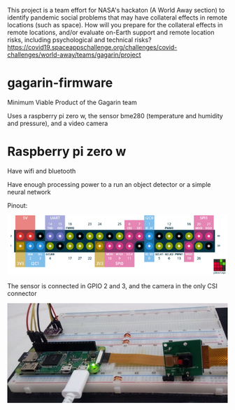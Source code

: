 This project is a team effort for NASA's hackaton (A World Away section) to identify pandemic social problems that may have collateral effects in remote locations (such as space). How will you prepare for the collateral effects in remote locations, and/or evaluate on-Earth support and remote location risks, including psychological and technical risks?
https://covid19.spaceappschallenge.org/challenges/covid-challenges/world-away/teams/gagarin/project

# gagarin-firmware

Minimum Viable Product of the Gagarin team

Uses a raspberry pi zero w, the sensor bme280 (temperature and humidity and pressure), and a video camera

# Raspberry pi zero w

Have wifi and bluetooth

Have enough processing power to a run an object detector or a simple neural network

Pinout:

![image-20200530005337875](ImagesREADME/image-20200530005337875.png)

The sensor is connected in GPIO 2 and 3, and the camera in the only CSI connector

![image-20200530005729034](ImagesREADME/image-20200530005729034.png)
